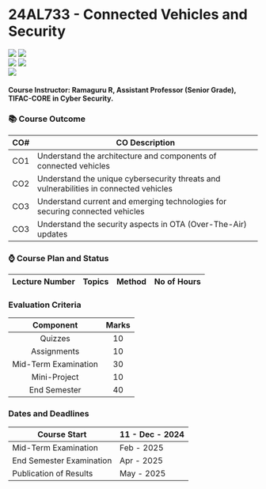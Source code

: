 # 24AL733 - Connected Vehicles and Security 
![](https://img.shields.io/badge/PG-blue) ![](https://img.shields.io/badge/Subject-CVS-blue) <br/>
![](https://img.shields.io/badge/Lecture-3-orange) ![](https://img.shields.io/badge/Credits-3-orange) <br/> ![](https://img.shields.io/badge/Students-10-gold)

#### Course Instructor:  Ramaguru R, Assistant Professor (Senior Grade), TIFAC-CORE in Cyber Security.

### :books: Course Outcome

| CO#  | CO Description |
|------|----------------|
| CO1 | Understand the architecture and components of connected vehicles |
| CO2 | Understand the unique cybersecurity threats and vulnerabilities in connected vehicles |
| CO3 | Understand current and emerging technologies for securing connected vehicles |
| CO3 | Understand the security aspects in OTA (Over-The-Air) updates |

### :watch: Course Plan and Status

| Lecture Number | Topics                                    | Method    | No of Hours |
|----------------|-------------------------------------------|-----------|-------------|


### Evaluation Criteria

| Component | Marks |
|:---------:|:-----:|
| Quizzes |  10 |
| Assignments | 10 |
| Mid-Term Examination | 30  | 
| Mini-Project | 10 | 
| End Semester | 40 | 

### Dates and Deadlines

| Course Start | 11 - Dec - 2024 |
|--------------|-----------------|
| Mid-Term Examination |	Feb - 2025 |
| End Semester Examination	| Apr - 2025 | 
| Publication of Results |	May - 2025 | 

